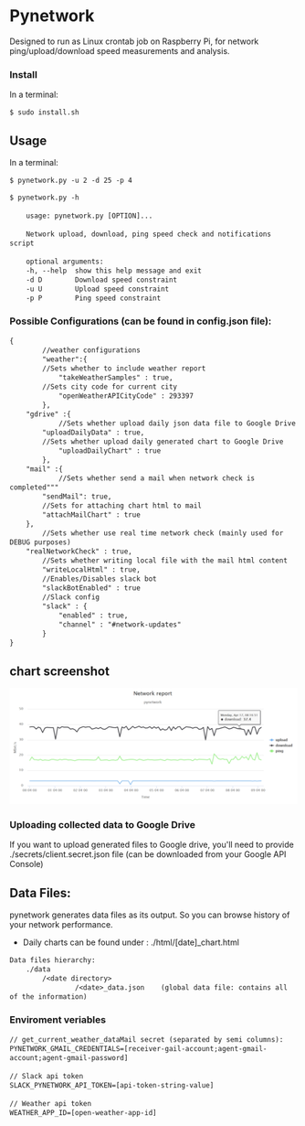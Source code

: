# Pynetwork

Designed to run as Linux crontab job on Raspberry Pi, for network ping/upload/download speed measurements and analysis.

### Install

In a terminal:
``` 
$ sudo install.sh 
```

## Usage

In a terminal:

```
$ pynetwork.py -u 2 -d 25 -p 4
```
```
$ pynetwork.py -h

	usage: pynetwork.py [OPTION]...

	Network upload, download, ping speed check and notifications script

	optional arguments:
	-h, --help  show this help message and exit
	-d D        Download speed constraint
	-u U        Upload speed constraint
	-p P        Ping speed constraint
```

### Possible Configurations (can be found in config.json file):

```
{
    	//weather configurations
    	"weather":{
		//Sets whether to include weather report 
        	"takeWeatherSamples" : true,
		//Sets city code for current city
        	"openWeatherAPICityCode" : 293397 
    	},
	"gdrive" :{
        	//Sets whether upload daily json data file to Google Drive
		"uploadDailyData" : true,
		//Sets whether upload daily generated chart to Google Drive
        	"uploadDailyChart" : true
    	},
	"mail" :{
       		//Sets whether send a mail when network check is completed"""
		"sendMail": true,
		//Sets for attaching chart html to mail
		"attachMailChart" : true
 	},
    	//Sets whether use real time network check (mainly used for DEBUG purposes)
	"realNetworkCheck" : true,
    	//Sets whether writing local file with the mail html content
    	"writeLocalHtml" : true,
    	//Enables/Disables slack bot
    	"slackBotEnabled" : true
    	//Slack config
    	"slack" : {
            "enabled" : true,
            "channel" : "#network-updates"
        }
}
```
## chart screenshot
![screenshot](chart_screenshot.png)

### Uploading collected data to Google Drive

If you want to upload generated files to Google drive, 
you'll need to provide ./secrets/client.secret.json file (can be downloaded from your Google API Console)


## Data Files:

pynetwork generates data files as its output. So you can browse history of your network performance.
* Daily charts can be found under : ./html/[date]_chart.html
```
Data files hierarchy:
	./data
		/<date directory>
        		/<date>_data.json    (global data file: contains all of the information)
```
### Enviroment veriables
```
// get_current_weather_dataMail secret (separated by semi columns):
PYNETWORK_GMAIL_CREDENTIALS=[receiver-gail-account;agent-gmail-account;agent-gmail-password]

// Slack api token 
SLACK_PYNETWORK_API_TOKEN=[api-token-string-value]

// Weather api token 
WEATHER_APP_ID=[open-weather-app-id]
```
